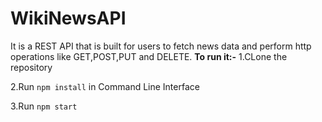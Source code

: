 # WikiNewsAPI
It is a REST API that is built for users to fetch news data and perform http operations like GET,POST,PUT and DELETE.
**To run it:-**
1.CLone the repository

2.Run  `npm install` in Command Line Interface

3.Run `npm start`  
